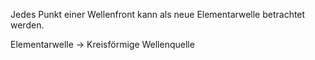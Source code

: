 Jedes Punkt einer Wellenfront kann als neue Elementarwelle betrachtet werden.

Elementarwelle -> Kreisförmige Wellenquelle


